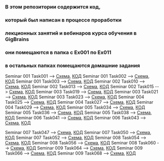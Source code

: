 ### В этом репозитории содержится код,
### который был написан в процессе проработки
### лекционных занятий и вебинаров курса обучения в GigBrains
### они помещаются в папка с Ex001 по Ex011
### в остальных папках помещаются домашние задания
Seminar 001 Task001 --> [Схема](/Sem001_001/Blockchart001.drawio.png), [КОД](/Sem001_001/Program.cs)
Seminar 001 Task002 --> [Схема](/Sem001_002/Blockchart002.drawio.png), [КОД](/Sem001_002/Program.cs)
Seminar 001 Task003 --> [Схема](/Sem001_003/Blockchart003.drawio.png), [КОД](/Sem001_003/Program.cs)
Seminar 002 Task010 --> [Схема](/Sem002_010/Blockchart010.drawio.png), [КОД](/Sem002_010/Program.cs)
Seminar 002 Task013 --> [Схема](/Sem002_013/Blockchart013.drawio.png), [КОД](/Sem002_013/Program.cs)
Seminar 002 Task015 --> [Схема](/Sem002_015/Blockchart015.drawio.png), [КОД](/Sem002_015/Program.cs)
Seminar 003 Task019 --> [Схема](/Sem003_019/Blockchart019.drawio.png), [КОД](/Sem003_019/Program.cs)
Seminar 003 Task021 --> [Схема](/Sem003_021/Blockchart021.drawio.png), [КОД](/Sem003_021/Program.cs)
Seminar 003 Task023 --> [Схема](/Sem003_023/Blockchart023.drawio.png), [КОД](/Sem003_023/Program.cs)
Seminar 004 Task025 --> [Схема](/Sem004_025/Blockchart025.drawio.png), [КОД](/Sem004_025/Program.cs)
Seminar 004 Task027 --> [Схема](/Sem004_027/Blockchart027.drawio.png), [КОД](/Sem004_027/Program.cs)
Seminar 004 Task029 --> [Схема](/Sem004_029/Blockchart029.drawio.png), [КОД](/Sem004_029/Program.cs)
Seminar 005 Task034 --> [Схема](/Sem005_034/Blockchart034.drawio.png), [КОД](/Sem005_034/Program.cs)
Seminar 005 Task036 --> [Схема](/Sem005_036/Blockchart036.drawio.png), [КОД](/Sem005_036/Program.cs)
Seminar 005 Task038 --> [Схема](/Sem005_038/Blockchart038.drawio.png), [КОД](/Sem005_038/Program.cs)
Seminar 006 Task041 --> [Схема](/Sem006_041/Blockchart041.drawio.png), [КОД](/Sem006_041/Program.cs)
Seminar 006 Task043 --> [Схема](/Sem006_043/Blockchart043.drawio.png), [КОД](/Sem006_043/Program.cs)

Seminar 007 Task047 --> [Схема](/Sem007_047/Blockchart047.drawio.png), [КОД](/Sem007_047/Program.cs)
Seminar 007 Task050 --> [Схема](/Sem007_050/Blockchart050.drawio.png), [КОД](/Sem007_050/Program.cs)
Seminar 007 Task052 --> [Схема](/Sem007_052/Blockchart052.drawio.png), [КОД](/Sem007_052/Program.cs)
Seminar 008 Task054 --> [Схема](/Sem008_054/Blockchart054.drawio.png), [КОД](/Sem008_054/Program.cs)
Seminar 008 Task056 --> [Схема](/Sem008_056/Blockchart056.drawio.png), [КОД](/Sem008_056/Program.cs)
Seminar 008 Task060 --> [Схема](/Sem008_060/Blockchart060.drawio.png), [КОД](/Sem008_060/Program.cs)
Seminar 009 Task064 --> [Схема](/Sem009_064/Blockchart064.drawio.png), [КОД](/Sem009_064/Program.cs)
Seminar 009 Task066 --> [Схема](/Sem009_066/Blockchart066.drawio.png), [КОД](/Sem009_066/Program.cs)
Seminar 009 Task068 --> [Схема](/Sem009_068/Blockchart068.drawio.png), [КОД](/Sem009_068/Program.cs)